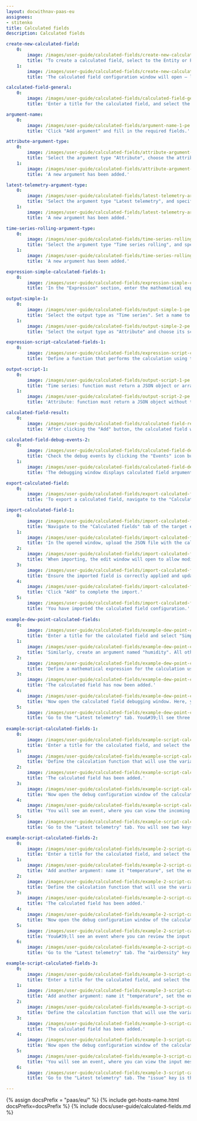 ```yaml
---
layout: docwithnav-paas-eu
assignees:
- stitenko
title: Calculated fields
description: Calculated fields

create-new-calculated-field:
    0:
        image: /images/user-guide/calculated-fields/create-new-calculated-field-1-pe.png
        title: 'To create a calculated field, select to the Entity or Profile where the calculated field should be applied. In the entity details window, navigate to the "Calculated fields" tab. Click the "plus" icon button and select "Create new calculated field" from the dropdown menu.'
    1:
        image: /images/user-guide/calculated-fields/create-new-calculated-field-2-pe.png
        title: 'The calculated field configuration window will open — let&#39;s proceed with the setup.'

calculated-field-general:
    0:
        image: /images/user-guide/calculated-fields/calculated-field-general-1-pe.png
        title: 'Enter a title for the calculated field, and select the calculation type: Simple or Script.'

argument-name:
    0:
        image: /images/user-guide/calculated-fields/argument-name-1-pe.png
        title: 'Click "Add argument" and fill in the required fields.'

attribute-argument-type:
    0:
        image: /images/user-guide/calculated-fields/attribute-argument-type-1-pe.png
        title: 'Select the argument type "Attribute", choose the attribute scope, and specify the attribute key. Optionally, set the default value for the attribute. Finally, click "Add";'
    1:
        image: /images/user-guide/calculated-fields/attribute-argument-type-2-pe.png
        title: 'A new argument has been added.'

latest-telemetry-argument-type:
    0:
        image: /images/user-guide/calculated-fields/latest-telemetry-argument-type-1-pe.png
        title: 'Select the argument type "Latest telemetry", and specify the time series key. If necessary, set a default value for the time series. Finally, click "Add";'
    1:
        image: /images/user-guide/calculated-fields/latest-telemetry-argument-type-2-pe.png
        title: 'A new argument has been added.'

time-series-rolling-argument-type:
    0:
        image: /images/user-guide/calculated-fields/time-series-rolling-argument-type-1-pe.png
        title: 'Select the argument type "Time series rolling", and specify the time series key. Set the time period for data collection and the maximum number of values to be processed. Finally, click "Add";'
    1:
        image: /images/user-guide/calculated-fields/time-series-rolling-argument-type-2-pe.png
        title: 'A new argument has been added.'

expression-simple-calculated-fields-1:
    0:
        image: /images/user-guide/calculated-fields/expression-simple-calculated-fields-1-pe.png
        title: 'In the "Expression" section, enter the mathematical expression for the calculation using the variables defined in the "Arguments" section.'

output-simple-1:
    0:
        image: /images/user-guide/calculated-fields/output-simple-1-pe.png
        title: 'Select the output type as "Time series". Set a name to the variable that will store the calculation result. Optionally, specify the number of decimal places.'
    1:
        image: /images/user-guide/calculated-fields/output-simple-2-pe.png
        title: 'Select the output type as "Attribute" and choose its scope: "Server attributes", "Client attributes", or "Shared attributes". Set a name to the variable that will store the calculation result. Optionally, set the number of decimal places.'

expression-script-calculated-fields-1:
    0:
        image: /images/user-guide/calculated-fields/expression-script-calculated-fields-1-pe.png
        title: 'Define a function that performs the calculation using the variables defined in the "Arguments" section. The variable name that will store the calculation result is defined within the function itself.'

output-script-1:
    0:
        image: /images/user-guide/calculated-fields/output-script-1-pe.png
        title: 'Time series: function must return a JSON object or array with or without a timestamp containing the computed value.'
    1:
        image: /images/user-guide/calculated-fields/output-script-2-pe.png
        title: 'Attribute: function must return a JSON object without timestamp information containing the computed value.'

calculated-field-result:
    0:
        image: /images/user-guide/calculated-fields/calculated-field-result-1-pe.png
        title: 'After clicking the "Add" button, the calculated field will be added to your entity or profile.'

calculated-field-debug-events-2:
    0:
        image: /images/user-guide/calculated-fields/calculated-field-debug-events-2-pe.png
        title: 'Check the debug events by clicking the "Events" icon button".'
    1:
        image: /images/user-guide/calculated-fields/calculated-field-debug-events-3-pe.png
        title: 'The debugging window displays calculated field arguments and the computed result.'

export-calculated-field:
    0:
        image: /images/user-guide/calculated-fields/export-calculated-field-1-pe.png
        title: 'To export a calculated field, navigate to the "Calculated fields" tab of the target entity or profile and click the export button located in the row of the specific calculated field.'

import-calculated-field-1:
    0:
        image: /images/user-guide/calculated-fields/import-calculated-field-1-pe.png
        title: 'Navigate to the "Calculated fields" tab of the target entity or profile. Click the "plus" icon button, and select "Import calculated field" from the dropdown menu.'
    1:
        image: /images/user-guide/calculated-fields/import-calculated-field-2-pe.png
        title: 'In the opened window, upload the JSON file with the calculated field configuration and click "Import".'
    2:
        image: /images/user-guide/calculated-fields/import-calculated-field-3-pe.png
        title: 'When importing, the edit window will open to allow modifications.'
    3:
        image: /images/user-guide/calculated-fields/import-calculated-field-4-pe.png
        title: 'Ensure the imported field is correctly applied and update any necessary parameters.'
    4:
        image: /images/user-guide/calculated-fields/import-calculated-field-5-pe.png
        title: 'Click "Add" to complete the import.'
    5:
        image: /images/user-guide/calculated-fields/import-calculated-field-6-pe.png
        title: 'You have imported the calculated field configuration.'
  
example-dew-point-calculated-fields:
    0:
        image: /images/user-guide/calculated-fields/example-dew-point-calculated-fields-1-pe.png
        title: 'Enter a title for the calculated field and select "Simple" as the calculation type. In the "Arguments" section, click "Add argument". Set the argument name to "temperature", choose "Current entity" as the entity type, leave the argument type as "Latest telemetry", and specify the time series key as "temperature". Click "Add".'
    1:
        image: /images/user-guide/calculated-fields/example-dew-point-calculated-fields-2-pe.png
        title: 'Similarly, create an argument named "humidity". All other parameters should remain the same, except for the telemetry key name — set it to "humidity".'
    2:
        image: /images/user-guide/calculated-fields/example-dew-point-calculated-fields-3-pe.png
        title: 'Define a mathematical expression for the calculation using the variables defined in the "Arguments" section. In the Output section, set the output type to "Time series" and assign "dew point" as the name of the new variable that will store the calculation result. Finally, click "Add".'
    3:
        image: /images/user-guide/calculated-fields/example-dew-point-calculated-fields-4-pe.png
        title: 'The calculated field has now been added.'
    4:
        image: /images/user-guide/calculated-fields/example-dew-point-calculated-fields-5-pe.png
        title: 'Now open the calculated field debugging window. Here, you can view the calculated field arguments and the computed result.'
    5:
        image: /images/user-guide/calculated-fields/example-dew-point-calculated-fields-6-pe.png
        title: 'Go to the "Latest telemetry" tab. You&#39;ll see three keys: "temperature" and "humidity" — the telemetry values received from the device, and "dewPoint" — the result of the calculated field, showing the computed dew point value.'
    
example-script-calculated-fields-1:
    0:
        image: /images/user-guide/calculated-fields/example-script-calculated-fields-1-pe.png
        title: 'Enter a title for the calculated field, and select the calculation type as "Script". In the "Arguments" section, click "Add argument". Set the argument name to "temperatureF", choose the "Current entity" as the entity type, set the argument type to "Latest telemetry", and the time series key to "temperature". Click "Add".'
    1:
        image: /images/user-guide/calculated-fields/example-script-calculated-fields-2-pe.png
        title: 'Define the calculation function that will use the variables added in the Arguments section. The name of the variable that stores the result is defined in the function. In the "Output" section, set the output type to Time series. Finally, click "Add".'
    2:
        image: /images/user-guide/calculated-fields/example-script-calculated-fields-3-pe.png
        title: 'The calculated field has been added.'
    3:
        image: /images/user-guide/calculated-fields/example-script-calculated-fields-4-pe.png
        title: 'Now open the debug configuration window of the calculated field.'
    4:
        image: /images/user-guide/calculated-fields/example-script-calculated-fields-5-pe.png
        title: 'You will see an event, where you can view the incoming message with the argument and the outgoing message with the calculation result. Note that the timestamp in both messages is the same.'
    5:
        image: /images/user-guide/calculated-fields/example-script-calculated-fields-6-pe.png
        title: 'Go to the "Latest telemetry" tab. You will see two keys: "temperature" - the temperature in degrees Fahrenheit and the "temperature" key - the result of the calculation, which displays the temperature in degrees Celsius.'

example-script-calculated-fields-2:
    0:
        image: /images/user-guide/calculated-fields/example-2-script-calculated-fields-1-pe.png
        title: 'Enter a title for the calculated field, and select the calculation type as "Script". In the "Arguments" section, click "Add argument". Set the argument name to "altitude", choose asset "Building A" as the entity, and set "altitude" as the attribute key. Click "Add".'
    1:
        image: /images/user-guide/calculated-fields/example-2-script-calculated-fields-2-pe.png
        title: 'Add another argument: name it "temperature", set the entity type to "Current entity", choose "Time series rolling" as the argument type, and set the time series key to "temperature". Click "Add".'
    2:
        image: /images/user-guide/calculated-fields/example-2-script-calculated-fields-3-pe.png
        title: 'Define the calculation function that will use the variables added in the "Arguments" section. The name of the variable that stores the result is defined in the function. In the "Output" section, set the output type to Time series. Finally, click "Add".'
    3:
        image: /images/user-guide/calculated-fields/example-2-script-calculated-fields-4-pe.png
        title: 'The calculated field has been added.'
    4:
        image: /images/user-guide/calculated-fields/example-2-script-calculated-fields-5-pe.png
        title: 'Now open the debug configuration window of the calculated field.'
    5:
        image: /images/user-guide/calculated-fields/example-2-script-calculated-fields-6-pe.png
        title: 'You&#39;ll see an event where you can review the input message and the output message with the calculation result.'
    6:
        image: /images/user-guide/calculated-fields/example-2-script-calculated-fields-7-pe.png
        title: 'Go to the "Latest telemetry" tab. The "airDensity" key is the result of the calculation and represents the value of air density.'

example-script-calculated-fields-3:
    0:
        image: /images/user-guide/calculated-fields/example-3-script-calculated-fields-1-pe.png
        title: 'Enter a title for the calculated field, and select the calculation type as "Script". In the "Arguments" section, click "Add argument". Set the argument name to "defrost", choose "Current entity" as the entity type, set the argument type to "Time series rolling", and the time series key to "defrost". Click "Add".'
    1:
        image: /images/user-guide/calculated-fields/example-3-script-calculated-fields-2-pe.png
        title: 'Add another argument: name it "temperature", set the entity type to "Current entity", the argument type to "Time series rolling", and the time series key to "temperature". Click "Add".'
    2:
        image: /images/user-guide/calculated-fields/example-3-script-calculated-fields-3-pe.png
        title: 'Define the calculation function that will use the variables added in the "Arguments" section. The name of the variable that stores the result is defined in the function. In the "Output" section, set the output type to Time series. Finally, click "Add".'
    3:
        image: /images/user-guide/calculated-fields/example-3-script-calculated-fields-4-pe.png
        title: 'The calculated field has been added.'
    4:
        image: /images/user-guide/calculated-fields/example-3-script-calculated-fields-5-pe.png
        title: 'Now open the debug configuration window of the calculated field.'
    5:
        image: /images/user-guide/calculated-fields/example-3-script-calculated-fields-6-pe.png
        title: 'You will see an event, where you can view the input message with the argument and the output message with the calculation result.'
    6:
        image: /images/user-guide/calculated-fields/example-3-script-calculated-fields-7-pe.png
        title: 'Go to the "Latest telemetry" tab. The "issue" key is the result of the calculation.'

---
```


{% assign docsPrefix = "paas/eu/" %}
{% include get-hosts-name.html docsPrefix=docsPrefix %}
{% include docs/user-guide/calculated-fields.md %}